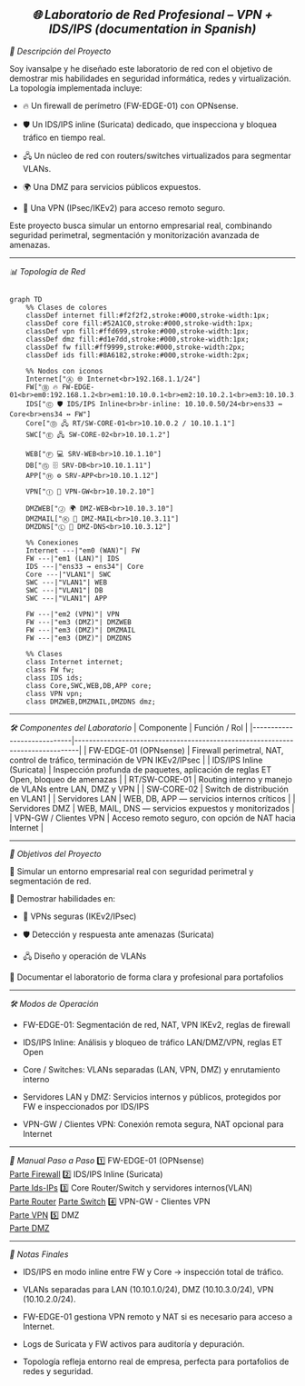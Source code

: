 <div align="center">
<i></b><h2>  🌐 Laboratorio de Red Profesional – VPN + IDS/IPS (documentation in Spanish)</i></b></h2> 
</div>

<i></b>📖 Descripción del Proyecto</i></b>

Soy ivansalpe y he diseñado este laboratorio de red con el objetivo de demostrar mis habilidades en seguridad informática, redes y virtualización. La topología implementada incluye:

- 🔥 Un firewall de perímetro (FW-EDGE-01) con OPNsense.

- 🛡️ Un IDS/IPS inline (Suricata) dedicado, que inspecciona y bloquea tráfico en tiempo real.

- 🖧 Un núcleo de red con routers/switches virtualizados para segmentar VLANs.

- 🌍 Una DMZ para servicios públicos expuestos.

- 🔑 Una VPN (IPsec/IKEv2) para acceso remoto seguro.

Este proyecto busca simular un entorno empresarial real, combinando seguridad perimetral, segmentación y monitorización avanzada de amenazas.

---

<i></b>📊 Topología de Red</i></b>
```mermaid

graph TD
    %% Clases de colores
    classDef internet fill:#f2f2f2,stroke:#000,stroke-width:1px;
    classDef core fill:#52A1C0,stroke:#000,stroke-width:1px;
    classDef vpn fill:#ffd699,stroke:#000,stroke-width:1px;
    classDef dmz fill:#d1e7dd,stroke:#000,stroke-width:1px;
    classDef fw fill:#ff9999,stroke:#000,stroke-width:2px;
    classDef ids fill:#8A6182,stroke:#000,stroke-width:2px;

    %% Nodos con iconos
    Internet["Ⓐ 🌐 Internet<br>192.168.1.1/24"]
    FW["Ⓑ 🔥 FW-EDGE-01<br>em0:192.168.1.2<br>em1:10.10.0.1<br>em2:10.10.2.1<br>em3:10.10.3.1"]
    IDS["Ⓒ 🛡️ IDS/IPS Inline<br>br-inline: 10.10.0.50/24<br>ens33 ↔ Core<br>ens34 ↔ FW"]
    Core["Ⓓ 🖧 RT/SW-CORE-01<br>10.10.0.2 / 10.10.1.1"]
    SWC["Ⓔ 🖧 SW-CORE-02<br>10.10.1.2"]

    WEB["Ⓕ 💻 SRV-WEB<br>10.10.1.10"]
    DB["Ⓖ 🗄️ SRV-DB<br>10.10.1.11"]
    APP["Ⓗ ⚙️ SRV-APP<br>10.10.1.12"]

    VPN["Ⓘ 🔑 VPN-GW<br>10.10.2.10"]

    DMZWEB["Ⓙ 🌍 DMZ-WEB<br>10.10.3.10"]
    DMZMAIL["Ⓚ 📧 DMZ-MAIL<br>10.10.3.11"]
    DMZDNS["Ⓛ 📡 DMZ-DNS<br>10.10.3.12"]

    %% Conexiones
    Internet ---|"em0 (WAN)"| FW
    FW ---|"em1 (LAN)"| IDS
    IDS ---|"ens33 → ens34"| Core
    Core ---|"VLAN1"| SWC
    SWC ---|"VLAN1"| WEB
    SWC ---|"VLAN1"| DB
    SWC ---|"VLAN1"| APP

    FW ---|"em2 (VPN)"| VPN
    FW ---|"em3 (DMZ)"| DMZWEB
    FW ---|"em3 (DMZ)"| DMZMAIL
    FW ---|"em3 (DMZ)"| DMZDNS

    %% Clases
    class Internet internet;
    class FW fw;
    class IDS ids;
    class Core,SWC,WEB,DB,APP core;
    class VPN vpn;
    class DMZWEB,DMZMAIL,DMZDNS dmz;
```
---

<i></b>🛠️ Componentes del Laboratorio</i></b>
| Componente                | Función / Rol                                                                 |
|----------------------------|-------------------------------------------------------------------------------|
| FW-EDGE-01 (OPNsense)      | Firewall perimetral, NAT, control de tráfico, terminación de VPN IKEv2/IPsec |
| IDS/IPS Inline (Suricata)  | Inspección profunda de paquetes, aplicación de reglas ET Open, bloqueo de amenazas |
| RT/SW-CORE-01              | Routing interno y manejo de VLANs entre LAN, DMZ y VPN                       |
| SW-CORE-02                 | Switch de distribución en VLAN1                                              |
| Servidores LAN             | WEB, DB, APP — servicios internos críticos                                   |
| Servidores DMZ             | WEB, MAIL, DNS — servicios expuestos y monitorizados                         |
| VPN-GW / Clientes VPN      | Acceso remoto seguro, con opción de NAT hacia Internet                       |

---

<i></b>🎯 Objetivos del Proyecto</i></b>

🔹 Simular un entorno empresarial real con seguridad perimetral y segmentación de red.

🔹 Demostrar habilidades en:

- 🔐 VPNs seguras (IKEv2/IPsec)

- 🛡️ Detección y respuesta ante amenazas (Suricata)

- 🖧 Diseño y operación de VLANs

🔹 Documentar el laboratorio de forma clara y profesional para portafolios

---

<i></b>🛠️ Modos de Operación</i></b>

- FW-EDGE-01: Segmentación de red, NAT, VPN IKEv2, reglas de firewall

- IDS/IPS Inline: Análisis y bloqueo de tráfico LAN/DMZ/VPN, reglas ET Open

- Core / Switches: VLANs separadas (LAN, VPN, DMZ) y enrutamiento interno

- Servidores LAN y DMZ: Servicios internos y públicos, protegidos por FW e inspeccionados por IDS/IPS

- VPN-GW / Clientes VPN: Conexión remota segura, NAT opcional para Internet

---

<i></b>📝 Manual Paso a Paso</i></b>
1️⃣ FW-EDGE-01 (OPNsense) <br>
[Parte Firewall](docs/01_firewall.md)
2️⃣ IDS/IPS Inline (Suricata) <br>
[Parte Ids-IPs](docs/05_ids-ips.md)
3️⃣ Core Router/Switch y servidores internos(VLAN) <br>
[Parte Router](docs/02_router.md)
[Parte Switch](docs/03_switch.md)
4️⃣ VPN-GW - Clientes VPN<br>
[Parte VPN](docs/04_vpn.md)
5️⃣ DMZ  <br>
[Parte DMZ](docs/06_dmz.md)

---

<i></b>🧾 Notas Finales</i></b>

- IDS/IPS en modo inline entre FW y Core → inspección total de tráfico.

- VLANs separadas para LAN (10.10.1.0/24), DMZ (10.10.3.0/24), VPN (10.10.2.0/24).

- FW-EDGE-01 gestiona VPN remoto y NAT si es necesario para acceso a Internet.

- Logs de Suricata y FW activos para auditoría y depuración.

- Topología refleja entorno real de empresa, perfecta para portafolios de redes y seguridad.

